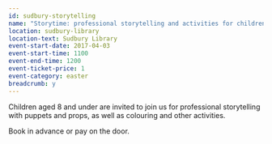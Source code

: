 ```yaml
---
id: sudbury-storytelling
name: "Storytime: professional storytelling and activities for children aged 8 and under"
location: sudbury-library
location-text: Sudbury Library
event-start-date: 2017-04-03
event-start-time: 1100
event-end-time: 1200
event-ticket-price: 1
event-category: easter
breadcrumb: y
---
```


Children aged 8 and under are invited to join us for professional storytelling with puppets and props, as well as colouring and other activities.

Book in advance or pay on the door.
